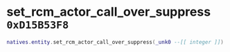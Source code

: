 # set_rcm_actor_call_over_suppress `0xD15B53F8`

```lua
natives.entity.set_rcm_actor_call_over_suppress(_unk0 --[[ integer ]])
```
